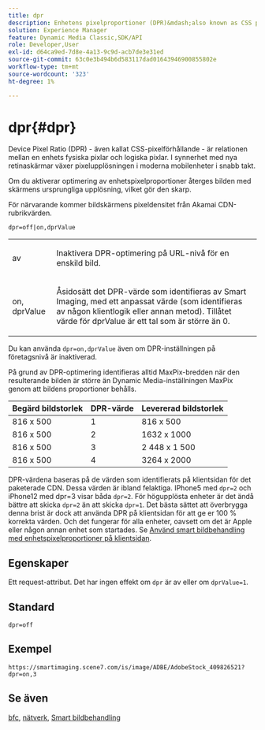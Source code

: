 ```yaml
---
title: dpr
description: Enhetens pixelproportioner (DPR)&mdash;also known as CSS pixel ratio&mdash;is the relationship between a device's physical pixels and logical pixels.
solution: Experience Manager
feature: Dynamic Media Classic,SDK/API
role: Developer,User
exl-id: d64ca9ed-7d8e-4a13-9c9d-acb7de3e31ed
source-git-commit: 63c0e3b494b6d583117dad01643946900855802e
workflow-type: tm+mt
source-wordcount: '323'
ht-degree: 1%

---
```


# dpr{#dpr}

Device Pixel Ratio (DPR) - även kallat CSS-pixelförhållande - är relationen mellan en enhets fysiska pixlar och logiska pixlar. I synnerhet med nya retinaskärmar växer pixelupplösningen i moderna mobilenheter i snabb takt.

Om du aktiverar optimering av enhetspixelproportioner återges bilden med skärmens ursprungliga upplösning, vilket gör den skarp.

För närvarande kommer bildskärmens pixeldensitet från Akamai CDN-rubrikvärden.

`dpr=off|on,dprValue`

<table id="simpletable_4CB26F72A56D4515B767C303F8E8A1CF"> 
 <tr class="strow"> 
  <td class="stentry"> <p> <span class="codeph"> <span class="varname"> av </span> </span> </p> </td> 
  <td class="stentry"> <p>Inaktivera DPR-optimering på URL-nivå för en enskild bild. </p> </td> 
 </tr> 
 <tr class="strow"> 
  <td class="stentry"> <p> <span class="codeph"> <span class="varname"> on, dprValue </span> </span> </p> </td> 
  <td class="stentry"> <p>Åsidosätt det DPR-värde som identifieras av Smart Imaging, med ett anpassat värde (som identifieras av någon klientlogik eller annan metod). Tillåtet värde för dprValue är ett tal som är större än 0. </p> </td> 
 </tr> 
</table>


Du kan använda `dpr=on,dprValue` även om DPR-inställningen på företagsnivå är inaktiverad.

På grund av DPR-optimering identifieras alltid MaxPix-bredden när den resulterande bilden är större än Dynamic Media-inställningen MaxPix genom att bildens proportioner behålls.

| Begärd bildstorlek | DPR-värde | Levererad bildstorlek |
|-|-|-|
| 816 x 500 | 1 | 816 x 500 |
| 816 x 500 | 2 | 1632 x 1000 |
| 816 x 500 | 3 | 2 448 x 1 500 |
| 816 x 500 | 4 | 3264 x 2000 |

DPR-värdena baseras på de värden som identifierats på klientsidan för det paketerade CDN. Dessa värden är ibland felaktiga. IPhone5 med `dpr=2` och iPhone12 med dpr=3 visar båda `dpr=2`. För högupplösta enheter är det ändå bättre att skicka `dpr=2` än att skicka `dpr=1`. Det bästa sättet att överbrygga denna brist är dock att använda DPR på klientsidan för att ge er 100 % korrekta värden. Och det fungerar för alla enheter, oavsett om det är Apple eller någon annan enhet som startades. Se [Använd smart bildbehandling med enhetspixelproportioner på klientsidan](https://experienceleague.adobe.com/docs/experience-manager-cloud-service/content/assets/dynamicmedia/client-side-dpr.html?lang=en).

## Egenskaper

Ett request-attribut. Det har ingen effekt om `dpr` är av eller om `dprValue=1`.

## Standard

`dpr=off`


## Exempel

`https://smartimaging.scene7.com/is/image/ADBE/AdobeStock_409826521?dpr=on,3`


## Se även

[bfc](/help/aem-is-ir-api/is-api/http-ref/image-serving-api-ref/c-http-protocol-reference/c-command-reference/r-bfc.md), [nätverk](/help/aem-is-ir-api/is-api/http-ref/image-serving-api-ref/c-http-protocol-reference/c-command-reference/r-network.md), [Smart bildbehandling](https://experienceleague.adobe.com/docs/experience-manager-cloud-service/content/assets/dynamicmedia/imaging-faq.html?lang=en)

